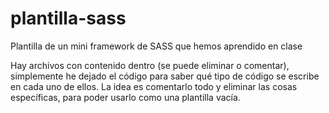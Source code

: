 # plantilla-sass
Plantilla de un mini framework de SASS que hemos aprendido en clase

Hay archivos con contenido dentro (se puede eliminar o comentar), simplemente he dejado el código para saber qué tipo de código se escribe en cada uno de ellos.
La idea es comentarlo todo y eliminar las cosas específicas, para poder usarlo como una plantilla vacía.
